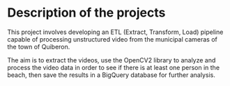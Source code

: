 # Description of the projects


This project involves developing an ETL (Extract, Transform, Load) pipeline capable of processing unstructured video from the municipal cameras of the town of Quiberon.

The aim is to extract the videos, use the OpenCV2 library to analyze and process the video data in order to see if there is at least one person in the beach, then save the results in a BigQuery database for further analysis.


